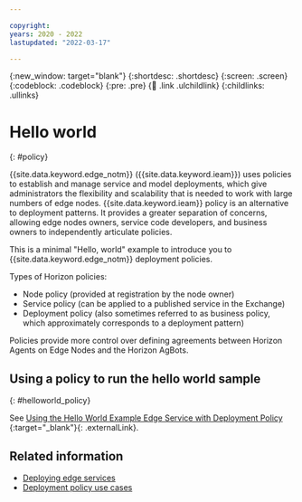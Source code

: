 ```yaml
---

copyright:
years: 2020 - 2022
lastupdated: "2022-03-17"

---
```


{:new_window: target="blank"}
{:shortdesc: .shortdesc}
{:screen: .screen}
{:codeblock: .codeblock}
{:pre: .pre}
{:child: .link .ulchildlink}
{:childlinks: .ullinks}

# Hello world
{: #policy}

{{site.data.keyword.edge_notm}} ({{site.data.keyword.ieam}}) uses policies to establish and manage service and model deployments, which give administrators the flexibility and scalability that is needed to work with large numbers of edge nodes. {{site.data.keyword.ieam}} policy is an alternative to deployment patterns. It provides a greater separation of concerns, allowing edge nodes owners, service code developers, and business owners to independently articulate policies.

This is a minimal "Hello, world" example to introduce you to {{site.data.keyword.edge_notm}} deployment policies.

Types of Horizon policies:

* Node policy (provided at registration by the node owner)
* Service policy (can be applied to a published service in the Exchange)
* Deployment policy (also sometimes referred to as business policy, which approximately corresponds to a deployment pattern)

Policies provide more control over defining agreements between Horizon Agents on Edge Nodes and the Horizon AgBots.

## Using a policy to run the hello world sample
{: #helloworld_policy}

See [Using the Hello World Example Edge Service with Deployment Policy ](https://github.com/open-horizon/examples/blob/master/edge/services/helloworld/PolicyRegister.md#using-the-hello-world-example-edge-service-with-deployment-policy){:target="_blank"}{: .externalLink}.

## Related information

* [Deploying edge services](../using_edge_services/detailed_policy.md)
* [Deployment policy use cases](../using_edge_services/policy_user_cases.md)
